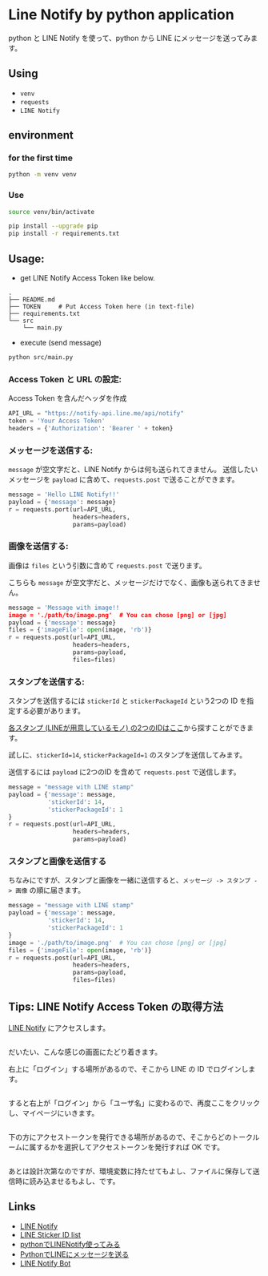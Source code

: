 # Line Notify by python application 
python と LINE Notify を使って、python から LINE にメッセージを送ってみます。

## Using

* `venv`
* `requests`
* `LINE Notify`

## environment


### for the first time

```sh
python -m venv venv
```

### Use

```sh
source venv/bin/activate

pip install --upgrade pip
pip install -r requirements.txt
```


## Usage:

* get LINE Notify Access Token like below.

```
.
├── README.md
├── TOKEN     # Put Access Token here (in text-file)
├── requirements.txt
└── src
    └── main.py
```

* execute (send message)

```sh
python src/main.py
```


### Access Token と URL の設定:

Access Token を含んだヘッダを作成

```python
API_URL = "https://notify-api.line.me/api/notify"
token = 'Your Access Token'
headers = {'Authorization': 'Bearer ' + token}
```


### メッセージを送信する:

`message` が空文字だと、LINE Notify からは何も送られてきません。
送信したいメッセージを `payload` に含めて、`requests.post` で送ることができます。

```python 
message = 'Hello LINE Notify!!'
payload = {'message': message}
r = requests.port(url=API_URL,
                  headers=headers,
                  params=payload)
```


### 画像を送信する:

画像は `files` という引数に含めて `requests.post` で送ります。

こちらも `message` が空文字だと、メッセージだけでなく、画像も送られてきません。

```python
message = 'Message with image!!
image = './path/to/image.png'  # You can chose [png] or [jpg]
payload = {'message': message}
files = {'imageFile': open(image, 'rb')}
r = requests.post(url=API_URL,
                  headers=headers,
                  params=payload,
                  files=files)
```


### スタンプを送信する:

スタンプを送信するには `stickerId` と `stickerPackageId` という2つの ID を指定する必要があります。

[各スタンプ (LINEが用意しているモノ) の2つのIDはここ](https://devdocs.line.me/files/sticker_list.pdf)から探すことができます。

試しに、`stickerId=14`, `stickerPackageId=1` のスタンプを送信してみます。

送信するには `payload` に2つのID を含めて `requests.post` で送信します。

```python
message = "message with LINE stamp"
payload = {'message': message,
           'stickerId': 14,
           'stickerPackageId': 1
}
r = requests.post(url=API_URL,
                  headers=headers,
                  params=payload)
```

### スタンプと画像を送信する

ちなみにですが、スタンプと画像を一緒に送信すると、`メッセージ -> スタンプ -> 画像` の順に届きます。

```python
message = "message with LINE stamp"
payload = {'message': message,
           'stickerId': 14,
           'stickerPackageId': 1
}
image = './path/to/image.png'  # You can chose [png] or [jpg]
files = {'imageFile': open(image, 'rb')}
r = requests.post(url=API_URL,
                  headers=headers,
                  params=payload,
                  files=files)
```

## Tips: LINE Notify Access Token の取得方法
[LINE Notify](https://notify-bot.line.me/my/) にアクセスします。

<img src="https://github.com/sudachi0114/lineNotiPy/blob/pictures/pictures/LINE_Notify_page.png" alt="" title="LINE Notify front page">

だいたい、こんな感じの画面にたどり着きます。

右上に「ログイン」する場所があるので、そこから LINE の ID でログインします。

<img src="https://github.com/sudachi0114/lineNotiPy/blob/pictures/pictures/login_LINE.png" alt="" title="LINE Login">

すると右上が「ログイン」から「ユーザ名」に変わるので、再度ここをクリックし、マイページにいきます。

<img src="https://github.com/sudachi0114/lineNotiPy/blob/pictures/pictures/mypage.png" alt="" title="LINE Login">

下の方にアクセストークンを発行できる場所があるので、そこからどのトークルームに属するかを選択してアクセストークンを発行すれば OK です。

<img src="https://github.com/sudachi0114/lineNotiPy/blob/pictures/pictures/gen_access_token.png" alt="" title="LINE Login">

あとは設計次第なのですが、環境変数に持たせてもよし、ファイルに保存して送信時に読み込ませるもよし、です。


## Links
* [LINE Notify](https://notify-bot.line.me/my/)
* [LINE Sticker ID list](https://devdocs.line.me/files/sticker_list.pdf)
* [pythonでLINENotify使ってみる](https://qiita.com/pontyo4/items/10aa0ba0a17aee19e88e)
* [PythonでLINEにメッセージを送る](https://qiita.com/moriita/items/5b199ac6b14ceaa4f7c9)
* [LINE Notify Bot](https://github.com/moritagit/LINENotifyBot)
